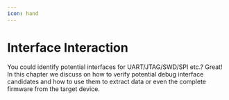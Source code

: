 ```yaml
---
icon: hand
---
```


# Interface Interaction

You could identify potential interfaces for UART/JTAG/SWD/SPI etc.? Great! In this chapter we discuss on how to verify potential debug interface candidates and how to use them to extract data or even the complete firmware from the target device.
